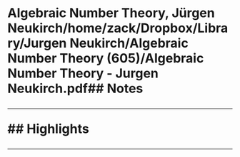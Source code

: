 # Algebraic Number Theory, Jürgen Neukirch/home/zack/Dropbox/Library/Jurgen Neukirch/Algebraic Number Theory (605)/Algebraic Number Theory - Jurgen Neukirch.pdf## Notes<hr>## Highlights<hr>